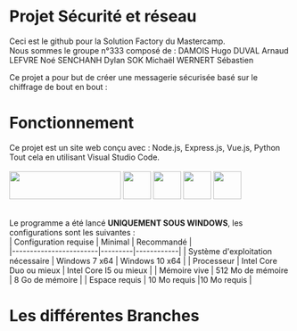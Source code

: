 # Projet Sécurité et réseau

Ceci est le github pour la Solution Factory du Mastercamp.
</br>
Nous sommes le groupe n°333 composé de : 
DAMOIS Hugo
DUVAL Arnaud
LEFVRE Noé
SENCHANH Dylan
SOK Michaël
WERNERT Sébastien
</br>

Ce projet a pour but de créer une messagerie sécurisée basé sur le chiffrage de bout en bout :

# Fonctionnement

Ce projet est un site web conçu avec : Node.js, Express.js, Vue.js, Python
</br>
Tout cela en utilisant Visual Studio Code.
</br>
</br>
<img src="doc/Image/njs.png" width="200" height="50"/>
<img src="doc/Image/ejs.jpg" width="50" height="50"/>
<img src="doc/Image/vjs.jpg" width="50" height="50"/>
<img src="doc/Image/py.jpg" width="50" height="50"/>
<img src="doc/Image/vsc.jpg" width="50" height="50"/>
</br>
</br>

Le programme a été lancé **UNIQUEMENT SOUS WINDOWS**, les configurations sont les suivantes : </br>
| Configuration requise  | Minimal | Recommandé |  
|------------------------|---------|------------|
| Système d'exploitation nécessaire | Windows 7 x64 | Windows 10 x64 |
| Processeur | Intel Core Duo ou mieux | Intel Core I5 ou mieux |
| Mémoire vive | 512 Mo de mémoire | 8 Go de mémoire |
| Espace requis | 10 Mo requis |10 Mo requis |

# Les différentes Branches

